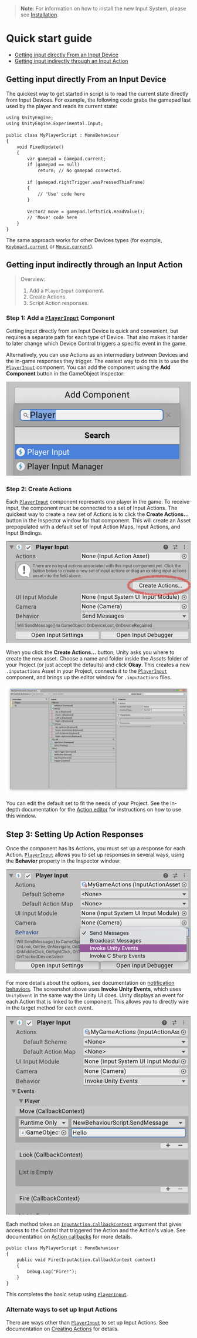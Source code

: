 >__Note__: For information on how to install the new Input System, please see [Installation](Installation.md).

# Quick start guide

* [Getting input directly From an Input Device](#getting-input-directly-from-an-input-device)
* [Getting input indirectly through an Input Action](#getting-input-indirectly-through-an-input-action)

## Getting input directly From an Input Device

The quickest way to get started in script is to read the current state directly from Input Devices. For example, the following code grabs the gamepad last used by the player and reads its current state:

```CSharp
using UnityEngine;
using UnityEngine.Experimental.Input;

public class MyPlayerScript : MonoBehaviour
{
    void FixedUpdate()
    {
        var gamepad = Gamepad.current;
        if (gamepad == null)
            return; // No gamepad connected.

        if (gamepad.rightTrigger.wasPressedThisFrame)
        {
            // 'Use' code here
        }

        Vector2 move = gamepad.leftStick.ReadValue();
        // 'Move' code here
    }
}
```

The same approach works for other Devices types (for example, [`Keyboard.current`](../api/UnityEngine.InputSystem.Keyboard.html) or [`Mouse.current`](../api/UnityEngine.InputSystem.Mouse.html)).

## Getting input indirectly through an Input Action

>Overview:
>1. Add a `PlayerInput` component.
>2. Create Actions.
>3. Script Action responses.

### Step 1: Add a [`PlayerInput`](Components.md) Component

Getting input directly from an Input Device is quick and convenient, but requires a separate path for each type of Device. That also makes it harder to later change which Device Control triggers a specific event in the game.

Alternatively, you can use Actions as an intermediary between Devices and the in-game responses they trigger. The easiest way to do this is to use the [`PlayerInput`](Components.md) component. You can add the component using the __Add Component__ button in the GameObject Inspector:

![Add Player Input Component](Images/AddPlayerInput.png)

### Step 2: Create Actions

Each [`PlayerInput`](Components.md) component represents one player in the game. To receive input, the component must be connected to a set of Input Actions. The quickest way to create a new set of Actions is to click the __Create Actions…__ button in the Inspector window for that component. This will create an Asset prepopulated with a default set of Input Action Maps, Input Actions, and Input Bindings.

![Create Actions from Player Input Component](Images/PlayerInputCreateActions.png)

When you click the __Create Actions…__ button, Unity asks you where to create the new asset. Choose a name and folder inside the *Assets* folder of your Project (or just accept the defaults) and click __Okay__. This creates a new `.inputactions` Asset in your Project, connects it to the [`PlayerInput`](Components.md) component, and brings up the editor window for `.inputactions` files.

![MyGameActions](Images/MyGameActions.png)

You can edit the default set to fit the needs of your Project. See the in-depth documentation for the [Action editor](ActionAssets.md#editing-input-action-assets) for instructions on how to use this window.

## Step 3: Setting Up Action Responses

Once the component has its Actions, you must set up a response for each Action. [`PlayerInput`](Components.md) allows you to set up responses in several ways, using the __Behavior__ property in the Inspector window:

![PlayerInput Notification Behavior](Images/PlayerInputNotificationBehaviors.png)

For more details about the options, see documentation on [notification behaviors](Components.md#notification-behaviors). The screenshot above uses __Invoke Unity Events__, which uses `UnityEvent` in the same way the Unity UI does. Unity displays an event for each Action that is linked to the component. This allows you to directly wire in the target method for each event.

![PlayerInput Action Events](Images/MyPlayerActionEvents.png)

Each method takes an [`InputAction.CallbackContext`](../api/UnityEngine.InputSystem.InputAction.CallbackContext.html) argument that gives access to the Control that triggered the Action and the Action's value. See documentation on  [Action  callbacks](Actions.md#started-performed-and-canceled-callbacks) for more details.

```CSharp
public class MyPlayerScript : MonoBehaviour
{
    public void Fire(InputAction.CallbackContext context)
    {
        Debug.Log("Fire!");
    }
}
```

This completes the basic setup using [`PlayerInput`](Components.md).

### Alternate ways to set up Input Actions

There are ways other than [`PlayerInput`](Components.md) to set up Input Actions. See documentation on [Creating Actions](Actions.md#creating-actions) for details.

